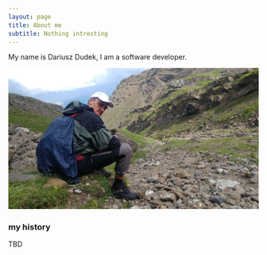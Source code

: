 ```yaml
---
layout: page
title: About me
subtitle: Nothing intresting
---
```


My name is Dariusz Dudek, I am a software developer.

![Me](dad20180808_160322.jpg)

### my history

TBD
